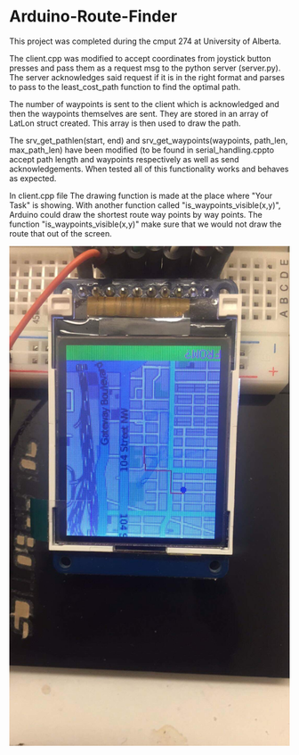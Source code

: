# Arduino-Route-Finder
This project was completed during the cmput 274 at University of Alberta. 

The client.cpp was modified to accept coordinates from joystick button presses
and pass them as a request msg to the python server (server.py). The server
acknowledges said request if it is in the right format and parses to pass to
the least_cost_path function to find the optimal path.

The number of waypoints is sent to the client which is acknowledged and then
the waypoints themselves are sent. They are stored in an array of LatLon struct
created. This array is then used to draw the path.

The srv_get_pathlen(start, end) and srv_get_waypoints(waypoints, path_len,
max_path_len) have been modified (to be found in serial_handling.cppto
accept path length and waypoints respectively as well as send acknowledgements.
When tested all of this functionality works and behaves as expected.

In client.cpp file The drawing function is made at the place where "Your Task" 
is showing. With another function called "is_waypoints_visible(x,y)", Arduino
could draw the shortest route way points by way points. The function
"is_waypoints_visible(x,y)" make sure that we would not draw the route that out
of the screen. 

![alt text](https://github.com/QFD-Felix/Arduino-Route-Finder/blob/master/Project%20Pics.JPG)
